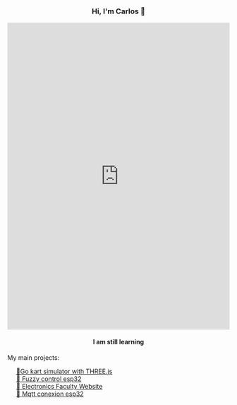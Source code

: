 
<p align="center">
  <h3 align="center">Hi, I'm Carlos  👋</h3>
  <div class="container" style="display: flex; justify-content: center; align-items: center">
    <div style="width:100%;height:0;padding-bottom:138%;position:relative;"><iframe src="https://giphy.com/embed/sG3o9z0zdcOGPGsTlm" width="100%" height="100%" style="position:absolute" frameBorder="0" class="giphy-embed" allowFullScreen></iframe></div><p><a href="https://giphy.com/gifs/sG3o9z0zdcOGPGsTlm"></a></p>
  </div>
  <h4 align="center">I am still learning</h4>
  My main projects:
  <ul style="list-style-type: none; padding-left: 20px; text-align: start;">
    <li><a href="https://github.com/CarlosJimeEnez/go-kart-Next">🚀Go kart simulator with THREE.js</a></li>
    <li><a href="https://github.com/tuusuario/galeria-arte-digital">🤖 Fuzzy control esp32</a></li>
    <li><a href="https://github.com/CarlosJimeEnez/Levitador">🤖 Electronics Faculty Website </a></li>
    <li><a href="https://github.com/tuusuario/asistente-virtual-ia">🤖 Mqtt conexion esp32</a></li>
  </ul>
</p>

